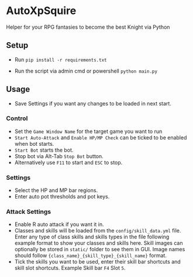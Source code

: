 # AutoXpSquire

Helper for your RPG fantasies to become the best Knight via Python

## Setup

- Run `pip install -r requirements.txt`

- Run the script via admin cmd or powershell  `python main.py`

## Usage
- Save Settings if you want any changes to be loaded in next start.

### Control 
- Set the `Game Window Name` for the target game you want to run
- `Start Auto-Attack` and `Enable HP/MP Check` can be ticked to be enabled when bot starts.
- `Start Bot` starts the bot.
- Stop bot via Alt-Tab `Stop Bot` button.
- Alternatively use `F11` to start and `ESC` to stop.

### Settings
- Select the HP and MP bar regions.
- Enter auto pot thresholds and pot keys.

### Attack Settings
- Enable R auto attack if you want it in.
- Classes and skills will be loaded from the `config/skill_data.yml` file. Enter any type of class skills and skills types in the file following example format to show your classes and skills here. Skill images can optionally be stored in `static/` folder to see them in GUI. Image names should follow `{class_name}_{skill_type}_{skill_name}` format.
- Tick the skills you want to be used, enter their skill bar shortcuts and skill slot shortcuts. Example Skill bar `F4` Slot `5`.
